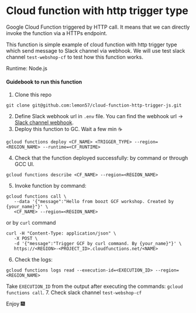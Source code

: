 # Cloud function with http trigger type
Google Cloud Function triggered by HTTP call. It means that we can directly invoke the function via a HTTPs endpoint.

This function is simple example of cloud function with http trigger type which send message to Slack channel via webhook. 
We will use test slack channel `test-webshop-cf` to test how this function works.

Runtime: Node.js

#### Guidebook to run this function
 1. Clone this repo
 ```
 git clone git@github.com:lemon57/cloud-function-http-trigger-js.git
 ```
 2. Define Slack webhook url in `.env` file. You can find the webhook url -> [Slack channel webhook](https://api.slack.com/apps/A03FHHA7URG/incoming-webhooks?).
 3. Deploy this function to GC. Wait a few min :coffee:
 ```
 gcloud functions deploy <CF_NAME> <TRIGGER_TYPE> --region=<REGION_NAME> --runtime=<CF_RUNTIME>
 ```
 4. Check that the function deployed successfully: by command or through GCC UI.
 ```
 gcloud functions describe <CF_NAME> --region=<REGION_NAME>
 ```
 5. Invoke function by command:
 ```
 gcloud functions call \
    --data '{"message":"Hello from boozt GCF workshop. Created by {your_name}"}' \
    <CF_NAME> --region=<REGION_NAME>
 ```
 or by `curl` command
 ```
 curl -H "Content-Type: application/json" \
    -X POST \
    -d '{"message":"Trigger GCF by curl command. By {your_name}"}' \
    https://<REGION>-<PROJECT_ID>.cloudfunctions.net/<NAME>
 ```
 6. Check the logs:
 ```
 gcloud functions logs read --execution-id=<EXECUTION_ID> --region=<REGION_NAME>
 ```
 Take `EXECUTION_ID` from the output after executing the commands: `gcloud functions call`.
 7. Check slack channel `test-webshop-cf` 

 Enjoy :fireworks:
